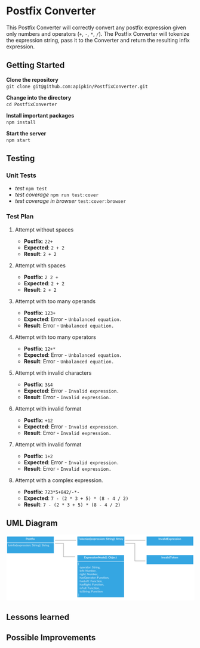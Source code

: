 # Postfix Converter

This Postfix Converter will correctly convert any postfix expression given only numbers and operators (`+`, `-`, `*`, `/`).
The Postfix Converter will tokenize the expression string, pass it to the Converter and return the resulting infix expression.

## Getting Started

**Clone the repository**<br>
`git clone git@github.com:apipkin/PostfixConverter.git`

**Change into the directory**<br>
`cd PostfixConverter`

**Install important packages**<br>
`npm install`

**Start the server**<br>
`npm start`



## Testing

### Unit Tests
 - *test* `npm test`
 - *test coverage* `npm run test:cover`
 - *test coverage in browser* `test:cover:browser`

### Test Plan

 1. Attempt without spaces
    - **Postfix**: `22+`
    - **Expected**: `2 + 2`
    - **Result**: `2 + 2`

 2. Attempt with spaces
    - **Postfix**: `2 2 +`
    - **Expected**: `2 + 2`
    - **Result**: `2 + 2`

 3. Attempt with too many operands
    - **Postfix**: `123+`
    - **Expected**: Error - `Unbalanced equation.`
    - **Result**: Error - `Unbalanced equation.`

 4. Attempt with too many operators
    - **Postfix**: `12+*`
    - **Expected**: Error - `Unbalanced equation.`
    - **Result**: Error - `Unbalanced equation.`

 5. Attempt with invalid characters
    - **Postfix**: `3&4`
    - **Expected**: Error - `Invalid expression.`
    - **Result**: Error - `Invalid expression.`

 6. Attempt with invalid format
    - **Postfix**: `+12`
    - **Expected**: Error - `Invalid expression.`
    - **Result**: Error - `Invalid expression.`

 7. Attempt with invalid format
    - **Postfix**: `1+2`
    - **Expected**: Error - `Invalid expression.`
    - **Result**: Error - `Invalid expression.`
 
 8. Attempt with a complex expression.
    - **Postfix**: `723*5+842/-*-`
    - **Expected**: `7 - (2 * 3 + 5) * (8 - 4 / 2)`
    - **Result**: `7 - (2 * 3 + 5) * (8 - 4 / 2)`


## UML Diagram
![UML Diagram](https://raw.githubusercontent.com/apipkin/PostfixConverter/master/uml_diagram.png)


## Lessons learned



## Possible Improvements


